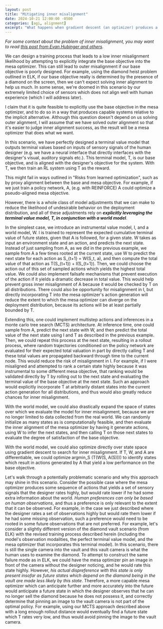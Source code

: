 ```yaml
---
layout: post
title: "Mitigating inner misalignment"
date: 2024-10-21 12:00:00 -0500
categories: [agi, alignment]
excerpt: "What happens when gradient descent (an optimizer) produces a model that is itself an optimizer (i.e. a mesa-optimizer)? How can we ensure alignment between the base optimizer objective and the mesa-optimizer objective?"
---
```


*For some context about the problem of inner misalignment, you may want to read [this post from Evan Hubinger and others](https://www.alignmentforum.org/s/r9tYkB2a8Fp4DN8yB/p/FkgsxrGf3QxhfLWHG).*

We can design a training process that leads to a low inner misalignment likelihood by attempting to explicitly integrate the base objective into the mesa optimizer. This can still lead to outer misalignment if our base objective is poorly designed. For example, using the diamond heist problem outlined in ELK, if our base objective really is determined by the presence of a diamond on the screen, then we can't expect solving inner alignment to help us much. In some sense, we're doomed in this scenario by our extremely limited choice of sensors which does not align well with human experience (which I will address later).

I claim that it is quite feasible to explicitly use the base objective in the mesa optimizer, and to do so in a way that produces capable systems relative to the implicit alternative. Although this question doesn't depend on us solving outer alignment, I will assume that we have solved outer alignment so that it's easier to judge inner alignment success, as the result will be a mesa optimizer that does what we want.

In this scenario, we have perfectly designed a terminal value model that outputs terminal values based on inputs of sensory signals of the human designer (e.g. we have a neural interface that directly interfaces with the designer's visual, auditory signals etc.). This terminal model, T, is our base objective, and is aligned with the designer's objective for the system. With T, we then train an RL system using T as the reward.

This might fail in ways outlined in "Risks from learned optimization", such as by proxy alignment between the base and mesa objective. For example, if we just train a policy network, A, (e.g. with REINFORCE) A could optimize a pseudo-aligned mesa objective.

However, there is a whole class of model adjustments that we can make to reduce the likelihood of undesirable behavior on the deployment distribution, and all of these adjustments rely on ***explicitly leveraging the terminal value model, T, in conjunction with a world model***. 

In the simplest case, we introduce an instrumental value model, I, and a world model, W. I is trained to represent the expected cumulative terminal value of future states, given that A is followed, for a given state. W takes as input an environment state and an action, and predicts the next state. Instead of just sampling from A, as we did in the previous example, we sample from A a few times rooted at the current state, use W to predict the next state for each action as S_{t+1} = W(S_t, a), and then compute the total value of that action as T(S_{t+1}) + I(S_{t+1}). Then, we could choose the action out of this set of sampled actions which yields the highest total value. We could also implement failsafe mechanisms that prevent execution of the action if it yields a dramatic decrease in total value. This would help prevent gross inner misalignment of A because it would be checked by T on all distributions. There could also be opportunity for misalignment in I, but directly incorporating T into the mesa optimizer's action generation will reduce the extent to which the mesa optimizer can diverge on the deployment distribution, because its actions will be at least partially bounded by T.

Extending this, one could implement multistep actions and inferences in a monte carlo tree search (MCTS) architecture. At inference time, one could sample from A, predict the next state with W, and then predict the total value of the next state using I and T as described in the previous example. Then, we could repeat this process at the next state, resulting in a rollout process, where random trajectories conditioned on the policy network are evaluated for their expected total valuation in part by directly calling T and these total values are propagated backward through time to the current node. This would reduce the risk of misalignment in I. For example, if I were misaligned and attempted to rank a certain state highly because it was instrumental to some different mesa objective, that ranking would be validated directly by T by rolling out to the next state and evaluating the terminal value of the base objective at the next state. Such an approach would explicitly incorporate T at arbitrarily distant states into the current action generation for all distributions, and thus would also greatly reduce chances for inner misalignment.

With the world model, we could also drastically expand the space of states over which we evaluate the model for inner misalignment, because we are no longer limited to data collected from the real world. We can randomly initialize as many states as is computationally feasible, and then evaluate the inner alignment of the mesa optimizer by having it generate actions, using W to infer the next states, and then calling T on those next states to evaluate the degree of satisfaction of the base objective.

With the world model, we could also optimize directly over state space using gradient descent to search for inner misalignment. If T, W, and A are differentiable, we could optimize argmin_S (T(W(S, A(S)))) to identify states which result in actions generated by A that yield a low performance on the base objective.

Let's walk through a potentially problematic scenario and why this approach may shine in this scenario. Consider the possible case where the mesa optimizer produces some sequence of actions that yields a set of sensory signals that the designer rates highly, but would rate lower if he had some extra information about the world. *Human preferences can only be based on human observations*, and thus a preference is only relevant to the extent that it can be observed. For example, in the case we just described where the designer rates a set of observations highly but would rate them lower if he had some missing observation, such a preference would need to be rooted in some future observations that are not preferred. For example, let's consider a slightly different version of the diamond vault scenario (from ELK) with the revised training process described herein (including the model's observation modalities, the perfect terminal value model, and the mesa optimizer that incorporates this terminal model). In this scenario, there is still the single camera into the vault and this vault camera is what the human uses to examine the diamond. To attempt to construct the same failure mode as in ELK, we could have the mesa optimizer pin an image in front of the camera without the designer noticing, and he would rate this state highly. However, *his actual dispreference with this state is only present insofar as future states which depend on the diamond being in the vault are made less likely by this state*. Therefore, a more capable mesa optimizer which can anticipate further and more accurately into the future would anticipate a future state in which the designer observes that he can no longer sell the diamond because he does not possess it, and correctly determine that pinning an image to the vault camera is not part of the optimal policy. For example, using our MCTS approach described above with a long enough rollout distance would eventually find a future state which T rates very low, and thus would avoid pinning the image to the vault camera.
